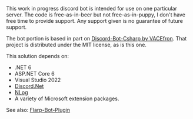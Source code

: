 This work in progress discord bot is intended for use on one particular server. The code is free-as-in-beer but not free-as-in-puppy, I don't have free time to provide support. Any support given is no guarantee of future support.

The bot portion is based in part on [Discord-Bot-Csharp by VACEfron](https://github.com/VACEfron/Discord-Bot-Csharp). That project is distributed under the MIT license, as is this one.

This solution depends on:

- .NET 6
- ASP.NET Core 6
- Visual Studio 2022
- [Discord.Net](https://www.nuget.org/packages/Discord.Net/)
- [NLog](https://nlog-project.org/)
- A variety of Microsoft extension packages.

See also: [Flarp-Bot-Plugin](https://github.com/pkillboredom/Flarp-Bot-Plugin)
